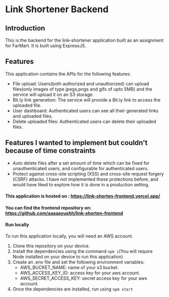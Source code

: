 # Link Shortener Backend

## Introduction

This is the backend for the link-shortener application built as an assignment for FarMart. It is built using ExpressJS.

## Features

This application contains the APIs for the following features:

- File upload: Users(both authorized and unauthorized) can upload files(only images of type jpegs,pngs and gifs of upto 5MB) and the service will upload it on an S3 storage.
- Bit.ly link generation: The service will provide a Bit.ly link to access the uploaded file.
- User dashboard: Authenticated users can see all their generated links and uploaded files.
- Delete uploaded files: Authenticated users can delete their uploaded files.

## Features I wanted to implement but couldn't because of time constraints

- Auto delete files after a set amount of time which can be fixed for unauthenticated users, and configurable for authenticated users.
- Protect against cross-site scripting (XSS) and cross-site request forgery (CSRF) attacks. I have not implemented these protections before, and would have liked to explore how it is done in a production setting.

#### This application is hosted on : https://link-shorten-frontend.vercel.app/

#### You can find the frontend repository on: https://github.com/aaaaayushh/link-shorten-frontend

#### Run locally

To run this application locally, you will need an AWS account.

1. Clone this repository on your device.
2. Install the dependencies using the command `npm i`(You will require Node installed on your device to run this application)
3. Create an .env file and set the following environment variables:
   - AWS_BUCKET_NAME: name of your s3 bucket.
   - AWS_ACCESS_KEY_ID: access key for your aws account.
   - AWS_SECRET_ACCESS_KEY: secret access key for your aws account.
4. Once the dependencies are installed, run using `npm start`

